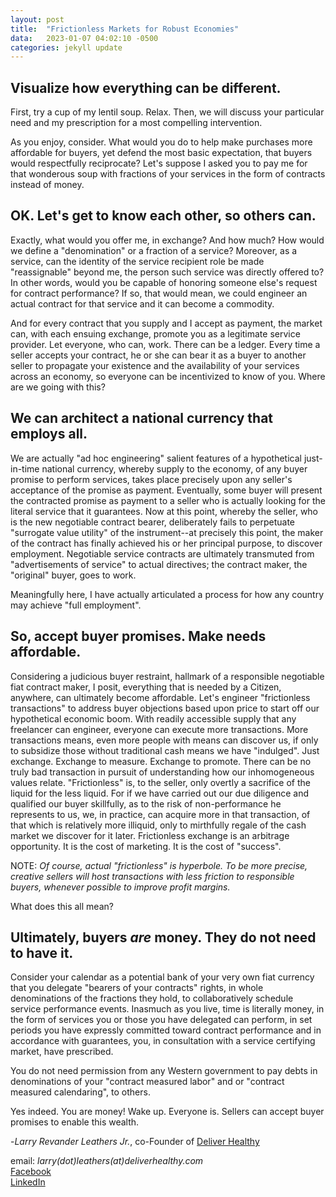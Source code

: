 ```yaml
---
layout: post
title:  "Frictionless Markets for Robust Economies"
data:   2023-01-07 04:02:10 -0500  
categories: jekyll update 
---
```

## Visualize how everything can be different.

First, try a cup of my lentil soup.  Relax.  Then, we will discuss your particular need and my prescription for a most compelling intervention.  

As you enjoy, consider.  What would you do to help make purchases more affordable for buyers, yet defend the most basic expectation, that buyers would respectfully reciprocate?  Let's suppose I asked you to pay me for that wonderous soup with fractions of your services in the form of contracts instead of money.  

## OK. Let's get to know each other, so others can.   

Exactly, what would you offer me, in exchange?  And how much?  How would we define a "denomination" or a fraction of a service?  Moreover, as a service, can the identity of the service recipient role be made "reassignable" beyond me, the person such service was directly offered to?  In other words, would you be capable of honoring someone else's request for contract performance?  If so, that would mean, we could engineer an actual contract for that service and it can become a commodity.  
 
And for every contract that you supply and I accept as payment, the market can, with each ensuing exchange, promote you as a legitimate service provider.  Let everyone, who can, work.  There can be a ledger.  Every time a seller accepts your contract, he or she can bear it as a buyer to another seller to propagate your existence and the availability of your services across an economy, so everyone can be incentivized to know of you.  Where are we going with this?

## We can architect a national currency that employs all.

We are actually "ad hoc engineering" salient features of a hypothetical just-in-time national currency, whereby supply to the economy, of any buyer promise to perform services, takes place precisely upon any seller's acceptance of the promise as payment.  Eventually, some buyer will present the contracted promise as payment to a seller who is actually looking for the literal service that it guarantees. Now at this point, whereby the seller, who is the new negotiable contract bearer, deliberately fails to perpetuate "surrogate value utility" of the instrument--at precisely this point, the maker of the contract has finally achieved his or her principal purpose, to discover employment.  Negotiable service contracts are ultimately transmuted from "advertisements of service" to actual directives; the contract maker, the "original" buyer, goes to work.   
   
Meaningfully here, I have actually articulated a process for how any country may achieve "full employment".   

## So, accept buyer promises. Make needs affordable.   

Considering a judicious buyer restraint, hallmark of a responsible negotiable fiat contract maker, I posit, everything that is needed by a Citizen, anywhere, can ultimately become affordable.  Let's engineer "frictionless transactions" to address buyer objections based upon price to start off our hypothetical economic boom.  With readily accessible supply that any freelancer can engineer, everyone can execute more transactions.  More transactions means, even more people with means can discover us, if only to subsidize those without traditional cash means we have "indulged".  Just exchange.  Exchange to measure.  Exchange to promote.  There can be no truly bad transaction in pursuit of understanding how our inhomogeneous values relate.  "Frictionless" is, to the seller, only overtly a sacrifice of the liquid for the less liquid.  For if we have carried out our due diligence and qualified our buyer skillfully, as to the risk of non-performance he represents to us, we, in practice, can acquire more in that transaction, of that which is relatively more illiquid, only to mirthfully regale of the cash market we discover for it later.  Frictionless exchange is an arbitrage opportunity.  It is the cost of marketing.  It is the cost of "success". 

NOTE: _Of course, actual "frictionless" is hyperbole.  To be more precise, creative sellers will host transactions with less friction to responsible buyers, whenever possible to improve profit margins._

What does this all mean?   

## Ultimately, buyers _are_ money.  They do not need to have it.   

Consider your calendar as a potential bank of your very own fiat currency that you delegate "bearers of your contracts" rights, in whole denominations of the fractions they hold, to collaboratively schedule service performance events.  Inasmuch as you live, time is literally money, in the form of services you or those you have delegated can perform, in set periods you have expressly committed toward contract performance and in accordance with guarantees, you, in consultation with a service certifying market, have prescribed.   

You do not need permission from any Western government to pay debts in denominations of your "contract measured labor" and or "contract measured calendaring", to others.  

Yes indeed.  You are money!  Wake up.  Everyone is.  Sellers can accept buyer promises to enable this wealth.   

-_Larry Revander Leathers Jr._, co-Founder of [Deliver Healthy](/deliverhealthy/)    

email: _larry(dot)leathers(at)deliverhealthy.com_   
[Facebook](https://www.facebook.com/larry.r.leathers)   
[LinkedIn](https://linkedin.com/in/larryleathers)    

